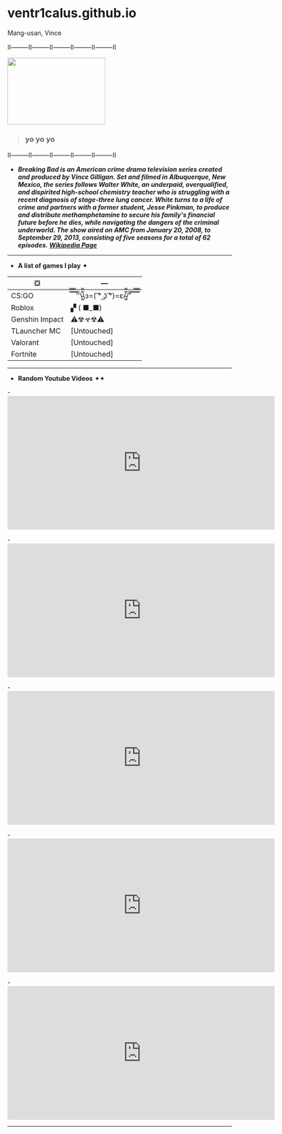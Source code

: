 # ventr1calus.github.io
Mang-usan, Vince

Ⅱ⸻Ⅱ⸻Ⅱ⸻Ⅱ⸻Ⅱ⸻Ⅱ

<img src="https://user-images.githubusercontent.com/122424298/216066575-e79972ee-1d27-47e5-be16-c7780ac00a44.PNG" width="220" height="150" />


>### yo yo yo 

Ⅱ⸻Ⅱ⸻Ⅱ⸻Ⅱ⸻Ⅱ⸻Ⅱ

* ***Breaking Bad is an American crime drama television series created and produced by Vince Gilligan. Set and filmed in Albuquerque, New Mexico, the series follows Walter White, an underpaid, overqualified, and dispirited high-school chemistry teacher who is struggling with a recent diagnosis of stage-three lung cancer. White turns to a life of crime and partners with a former student, Jesse Pinkman, to produce and distribute methamphetamine to secure his family's financial future before he dies, while navigating the dangers of the criminal underworld. The show aired on AMC from January 20, 2008, to September 29, 2013, consisting of five seasons for a total of 62 episodes.* *[Wikipedia Page](https://en.wikipedia.org/wiki/Breaking_Bad)***

---

* **A list of games I play** ✦

| ⛋ | — |
| ----------- | ----------- |
| CS:GO | ̿̿ ̿̿ ̿̿ ̿'̿'\̵͇̿̿\з=( ͡° ͜ʖ ͡°)=ε/̵͇̿̿/’̿’̿ ̿ ̿̿ ̿̿ ̿̿ |
| Roblox | ▞ ( ■_■) |
| Genshin Impact | ⚠☢☣☢⚠ |
| TLauncher MC | [Untouched] |
| Valorant | [Untouched] |
| Fortnite | [Untouched] |

---

* **Random Youtube Videos** ✦✦

-<iframe width="600" height="300" src="https://www.youtube.com/embed/C8d12w6pMos" title="The Mandela Catalogue Vol. 1" frameborder="0" allow="accelerometer; autoplay; clipboard-write; encrypted-media; gyroscope; picture-in-picture; web-share" allowfullscreen></iframe>

-<iframe width="600" height="300" src="https://www.youtube.com/embed/BI7Abt5NTF0" title="Careless whispers. Cover." frameborder="0" allow="accelerometer; autoplay; clipboard-write; encrypted-media; gyroscope; picture-in-picture; web-share" allowfullscreen></iframe>

-<iframe width="600" height="300" src="https://www.youtube.com/embed/DAkVb74vBEY" title="Bear Who Fought Alongside Soldiers in World War 2" frameborder="0" allow="accelerometer; autoplay; clipboard-write; encrypted-media; gyroscope; picture-in-picture; web-share" allowfullscreen></iframe>

-<iframe width="600" height="300" src="https://www.youtube.com/embed/EiVyxCFZ__4" title="The Redditor that Vanished" frameborder="0" allow="accelerometer; autoplay; clipboard-write; encrypted-media; gyroscope; picture-in-picture; web-share" allowfullscreen></iframe>

-<iframe width="600" height="300" src="https://www.youtube.com/embed/9UAC2qkcrDY" title="Supa Hot Fire - The Rap Battle Parody (FULL VIDEO) [DeShawn Raw]" frameborder="0" allow="accelerometer; autoplay; clipboard-write; encrypted-media; gyroscope; picture-in-picture; web-share" allowfullscreen></iframe>

---

